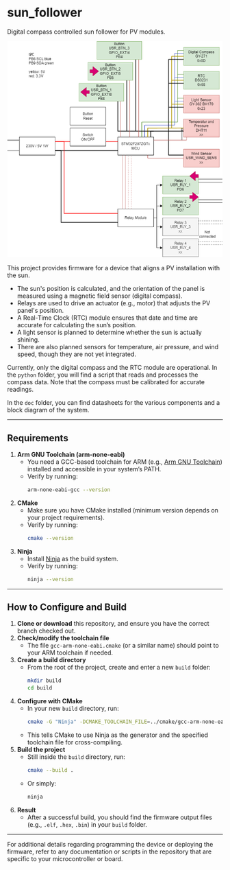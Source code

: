 # sun_follower
Digital compass controlled sun follower for PV modules.

![block diagram](weather_station.drawio.png)

This project provides firmware for a device that aligns a PV installation with the sun.  
- The sun's position is calculated, and the orientation of the panel is measured using a magnetic field sensor (digital compass).  
- Relays are used to drive an actuator (e.g., motor) that adjusts the PV panel's position.  
- A Real-Time Clock (RTC) module ensures that date and time are accurate for calculating the sun’s position.  
- A light sensor is planned to determine whether the sun is actually shining.  
- There are also planned sensors for temperature, air pressure, and wind speed, though they are not yet integrated.  

Currently, only the digital compass and the RTC module are operational. In the `python` folder, you will find a script that reads and processes the compass data. Note that the compass must be calibrated for accurate readings.

In the `doc` folder, you can find datasheets for the various components and a block diagram of the system.

---

## Requirements

1. **Arm GNU Toolchain (arm-none-eabi)**  
   - You need a GCC-based toolchain for ARM (e.g., [Arm GNU Toolchain](https://developer.arm.com/tools-and-software/open-source-software/developer-tools/gnu-toolchain/gnu-rm)) installed and accessible in your system’s PATH.  
   - Verify by running:  
     ```bash
     arm-none-eabi-gcc --version
     ```
2. **CMake**  
   - Make sure you have CMake installed (minimum version depends on your project requirements).  
   - Verify by running:  
     ```bash
     cmake --version
     ```
3. **Ninja**  
   - Install [Ninja](https://ninja-build.org/) as the build system.  
   - Verify by running:  
     ```bash
     ninja --version
     ```

---

## How to Configure and Build

1. **Clone or download** this repository, and ensure you have the correct branch checked out.  
2. **Check/modify the toolchain file**  
   - The file `gcc-arm-none-eabi.cmake` (or a similar name) should point to your ARM toolchain if needed.  
3. **Create a build directory**  
   - From the root of the project, create and enter a new `build` folder:  
     ```bash
     mkdir build
     cd build
     ```
4. **Configure with CMake**  
   - In your new `build` directory, run:  
     ```bash
     cmake -G "Ninja" -DCMAKE_TOOLCHAIN_FILE=../cmake/gcc-arm-none-eabi.cmake ..
     ```
   - This tells CMake to use Ninja as the generator and the specified toolchain file for cross-compiling.
5. **Build the project**  
   - Still inside the `build` directory, run:  
     ```bash
     cmake --build .
     ```
   - Or simply:  
     ```bash
     ninja
     ```
6. **Result**  
   - After a successful build, you should find the firmware output files (e.g., `.elf`, `.hex`, `.bin`) in your `build` folder.

---

For additional details regarding programming the device or deploying the firmware, refer to any documentation or scripts in the repository that are specific to your microcontroller or board.
